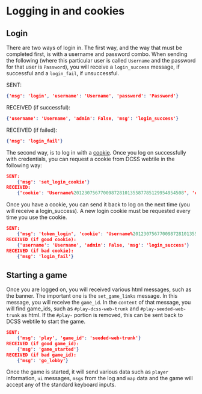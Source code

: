 # Logging in and cookies

## Login

There are two ways of login in. The first way, and the way that must be completed first, is with a username and password combo. When sending the following (where this particular user is called `Username` and the password for that user is `Password`), you will receive a `login_success` message, if successful and a `login_fail`, if unsuccessful.

SENT: 

```json
{'msg': 'login', 'username': 'Username', 'password': 'Password'}
```

RECEIVED (if successful): 

```json
{'username': 'Username', 'admin': False, 'msg': 'login_success'}
```

RECEIVED (if failed): 
```json
{'msg': 'login_fail'}
```


The second way, is to log in with a [cookie](https://en.wikipedia.org/wiki/HTTP_cookie). Once you log on successfully with credentials, you can request a cookie from DCSS webtile in the following way: 

```json
SENT: 
    {'msg': 'set_login_cookie'}
RECEIVED: 
    {'cookie': 'Username%20123075677009872810135587785129954954508', 'expires': 7, 'msg': 'login_cookie'}
```

Once you have a cookie, you can send it back to log on the next time (you will receive a login_success). A new login cookie must be requested every time you use the cookie.

```json
SENT: 
    {'msg': 'token_login', 'cookie': 'Username%20123075677009872810135587785129954954508'}
RECEIVED (if good cookie): 
    {'username': 'Username', 'admin': False, 'msg': 'login_success'}
RECEIVED (if bad cookie):
    {'msg': 'login_fail'}
```

## Starting a game

Once you are logged on, you will received various html messages, such as the banner. The important one is the `set_game_links` message. In this message, you will receive the `game_id`. In the `content` of that message, you will find game_ids, such as `#play-dcss-web-trunk` and `#play-seeded-web-trunk` as html. If the `#play-` portion is removed, this can be sent back to DCSS webtile to start the game. 

```json
SENT: 
    {'msg': 'play', 'game_id': 'seeded-web-trunk'}
RECEIVED (if good game_id): 
    {'msg': 'game_started'}
RECEIVED (if bad game_id):
    {'msg': 'go_lobby'}
```

Once the game is started, it will send various data such as `player` information, `ui` messages, `msgs` from the log and `map` data and the game will accept any of the standard keyboard inputs.